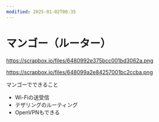 ```yaml
---
modified: 2025-01-02T00:35
---
```

# マンゴー（ルーター）

https://scrapbox.io/files/6480992e375bcc001bd3062a.png

https://scrapbox.io/files/648099a2e84257001bc2ccba.png

マンゴーでできること

- Wi-Fiの送受信  
- テザリングのルーティング  
- OpenVPNもできる